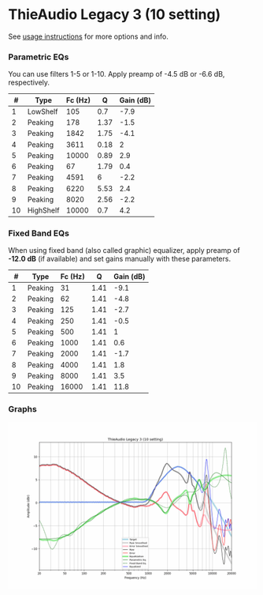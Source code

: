 # ThieAudio Legacy 3 (10 setting)
See [usage instructions](https://github.com/jaakkopasanen/AutoEq#usage) for more options and info.

### Parametric EQs
You can use filters 1-5 or 1-10. Apply preamp of -4.5 dB or -6.6 dB, respectively.

|   # | Type      |   Fc (Hz) |    Q |   Gain (dB) |
|-----|-----------|-----------|------|-------------|
|   1 | LowShelf  |       105 | 0.7  |        -7.9 |
|   2 | Peaking   |       178 | 1.37 |        -1.5 |
|   3 | Peaking   |      1842 | 1.75 |        -4.1 |
|   4 | Peaking   |      3611 | 0.18 |         2   |
|   5 | Peaking   |     10000 | 0.89 |         2.9 |
|   6 | Peaking   |        67 | 1.79 |         0.4 |
|   7 | Peaking   |      4591 | 6    |        -2.2 |
|   8 | Peaking   |      6220 | 5.53 |         2.4 |
|   9 | Peaking   |      8020 | 2.56 |        -2.2 |
|  10 | HighShelf |     10000 | 0.7  |         4.2 |

### Fixed Band EQs
When using fixed band (also called graphic) equalizer, apply preamp of **-12.0 dB** (if available) and set gains manually with these parameters.

|   # | Type    |   Fc (Hz) |    Q |   Gain (dB) |
|-----|---------|-----------|------|-------------|
|   1 | Peaking |        31 | 1.41 |        -9.1 |
|   2 | Peaking |        62 | 1.41 |        -4.8 |
|   3 | Peaking |       125 | 1.41 |        -2.7 |
|   4 | Peaking |       250 | 1.41 |        -0.5 |
|   5 | Peaking |       500 | 1.41 |         1   |
|   6 | Peaking |      1000 | 1.41 |         0.6 |
|   7 | Peaking |      2000 | 1.41 |        -1.7 |
|   8 | Peaking |      4000 | 1.41 |         1.8 |
|   9 | Peaking |      8000 | 1.41 |         3.5 |
|  10 | Peaking |     16000 | 1.41 |        11.8 |

### Graphs
![](./ThieAudio%20Legacy%203%20(10%20setting).png)
